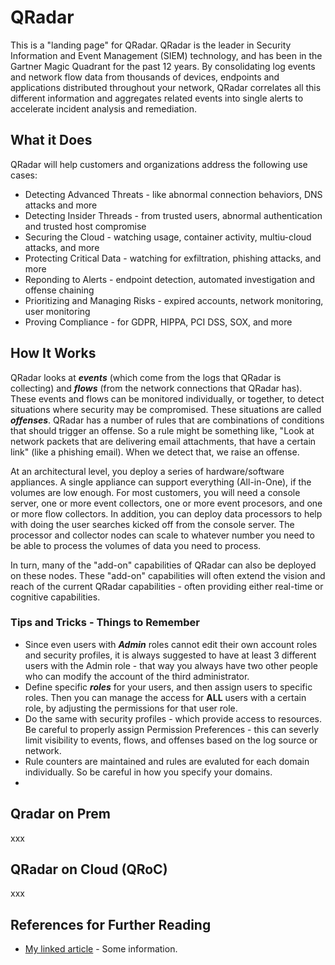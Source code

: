 # QRadar

This is a "landing page" for QRadar.  QRadar is the leader in Security Information and Event Management (SIEM) technology, and has been in the Gartner Magic Quadrant for the past 12 years.  By consolidating log events and network flow data from thousands of devices, endpoints and applications distributed throughout your network, QRadar correlates all this different information and aggregates related events into single alerts to accelerate incident analysis and remediation. 

## What it Does

QRadar will help customers and organizations address the following use cases:
- Detecting Advanced Threats - like abnormal connection behaviors, DNS attacks and more
- Detecting Insider Threads - from trusted users, abnormal authentication and trusted host compromise
- Securing the Cloud - watching usage, container activity, multiu-cloud attacks, and more
- Protecting Critical Data - watching for exfiltration, phishing attacks, and more
- Reponding to Alerts - endpoint detection, automated investigation and offense chaining
- Prioritizing and Managing Risks - expired accounts, network monitoring, user monitoring
- Proving Compliance - for GDPR, HIPPA, PCI DSS, SOX, and more

## How It Works

QRadar looks at ***events*** (which come from the logs that QRadar is collecting) and ***flows*** (from the network connections that QRadar has).  These events and flows can be monitored individually, or together, to detect situations where security may be compromised.  These situations are called ***offenses***.  QRadar has a number of rules that are combinations of conditions that should trigger an offense.  So a rule might be something like, "Look at network packets that are delivering email attachments, that have a certain link" (like a phishing email).  When we detect that, we raise an offense.

At an architectural level, you deploy a series of hardware/software appliances.  A single appliance can support everything (All-in-One), if the volumes are low enough.  For most customers, you will need a console server, one or more event collectors, one or more event procesors, and one or more flow collectors.  In addition, you can deploy data processors to help with doing the user searches kicked off from the console server.  The processor and collector nodes can scale to whatever number you need to be able to process the volumes of data you need to process.

In turn, many of the "add-on" capabilities of QRadar can also be deployed on these nodes.  These "add-on" capabilities will often extend the vision and reach of the current QRadar capabilities - often providing either real-time or cognitive capabilities.

### Tips and Tricks - Things to Remember

- Since even users with ***Admin*** roles cannot edit their own account roles and security profiles, it is always suggested to have at least 3 different users with the Admin role - that way you always have two other people who can modify the account of the third administrator.
- Define specific ***roles*** for your users, and then assign users to specific roles.  Then you can manage the access for **ALL** users with a certain role, by adjusting the permissions for that user role.  
- Do the same with security profiles - which provide access to resources.  Be careful to properly assign Permission Preferences - this can severly limit visibility to events, flows, and offenses based on the log source or network.
- Rule counters are maintained and rules are evaluted for each domain individually.  So be careful in how you specify your domains.
- 

## Qradar on Prem

xxx

## QRadar on Cloud (QRoC)

xxx

## References for Further Reading
- [My linked article](https://cloud.ibm.com) - Some information.
